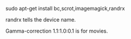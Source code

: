 sudo apt-get install bc,scrot,imagemagick,randrx

randrx tells the device name.

Gamma-correction 1.1:1.0:0.1 is for movies.
